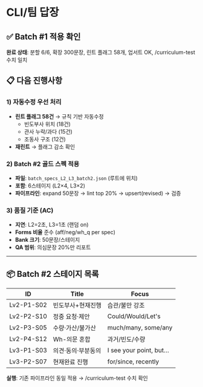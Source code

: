 # CLI/팀 답장

## ✅ Batch #1 적용 확인

**완료 상태**: 분할 6/6, 확장 300문장, 린트 플래그 58개, 업서트 OK, /curriculum-test 수치 일치

## 📋 다음 진행사항

### 1) 자동수정 우선 처리
- **린트 플래그 58건** → 규칙 기반 자동수정
  - 빈도부사 위치 (18건)
  - 관사 누락/과다 (15건)  
  - 조동사 구조 (12건)
- **재린트** → 플래그 감소 확인

### 2) Batch #2 골드 스펙 적용
- **파일**: `batch_specs_L2_L3_batch2.json` (루트에 위치)
- **포함**: 6스테이지 (L2×4, L3×2)
- **파이프라인**: expand 50문장 → lint top 20% → upsert(revised) → 검증

### 3) 품질 기준 (AC)
- **지연**: L2=2초, L3=1초 (랜덤 on)
- **Forms 비율** 준수 (aff/neg/wh_q per spec)
- **Bank 크기**: 50문장/스테이지
- **QA 범위**: 의심문장 20%만 리포트

---

## 📦 Batch #2 스테이지 목록

| ID | Title | Focus |
|---|---|---|
| Lv2-P1-S02 | 빈도부사+현재진행 | 습관/불만 강조 |
| Lv2-P2-S10 | 정중 요청·제안 | Could/Would/Let's |
| Lv2-P3-S05 | 수량·가산/불가산 | much/many, some/any |
| Lv2-P4-S12 | Wh-의문 혼합 | 과거/빈도/수량 |
| Lv3-P1-S03 | 의견·동의·부분동의 | I see your point, but… |
| Lv3-P2-S07 | 현재완료 진행 | for/since, recently |

**실행**: 기존 파이프라인 동일 적용 → /curriculum-test 수치 확인